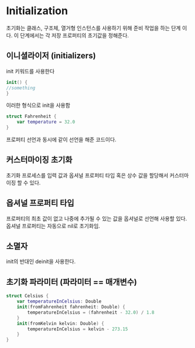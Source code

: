 # Initialization

초기화는 클래스, 구조체, 열거형 인스턴스를 사용하기 위해 준비 작업을 하는 단계 이다. 이 단계에서는 각 저장 프로퍼티의 초기값을 정해준다.

## 이니셜라이저 (initializers)

init 키워드를 사용한다

```swift
init() {
//something
}
```

이러한 형식으로 init을 사용함

```swift
struct Fahrenheit {
    var temperature = 32.0
}
```

프로퍼티 선언과 동시에 같이 선언을 해준 코드이다. 

## 커스터마이징 초기화

초기화 프로세스를 입력 값과 옵셔널 프로퍼티 타입 혹은 상수 값을 할당해서 커스터마이징 할 수 있다.

## 옵셔널 프로퍼티 타입

프로퍼티의 최초 값이 없고 나중에 추가될 수 있는 값을 옵셔널로 선언해 사용할 있다. 옵셔널 프로퍼티는 자동으로 nil로 초기화임.

## 소멸자

init의 반대인 deinit을 사용한다.

## 초기화 파라미터 (파라미터 == 매개변수)

```swift
struct Celsius {
    var temperatureInCelsius: Double
    init(fromFahrenheit fahrenheit: Double) {
        temperatureInCelsius = (fahrenheit - 32.0) / 1.8
    }
    init(fromKelvin kelvin: Double) {
        temperatureInCelsius = kelvin - 273.15
    }
}
```